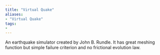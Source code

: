 ```yaml
---
title: "Virtual Quake"
aliases:
- "Virtual Quake"
tags:
- 
---
```


An earthquake simulator created by John B. Rundle. It has great meshing function but simple failure criterion and no frictional evolution law.
